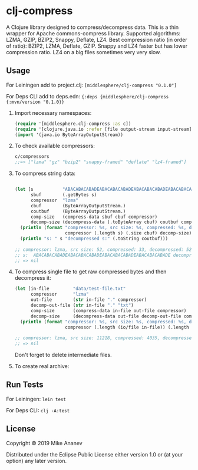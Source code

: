 # clj-compress

  A Clojure library designed to compress/decompress data. This is a thin wrapper for Apache commons-compress library.
  Supported algorithms: LZMA, GZIP, BZIP2, Snappy, Deflate, LZ4.
  Best compression ratio (in order of ratio): BZIP2, LZMA, Deflate, GZIP.
  Snappy and LZ4 faster but has lower compression ratio.
  LZ4 on a big files sometimes very very slow.

## Usage

For Leiningen add to project.clj: ```[middlesphere/clj-compress "0.1.0"]```

For Deps CLI add to deps.edn:  ```{:deps {middlesphere/clj-compress {:mvn/version "0.1.0}}```

1. Import necessary namespaces:
    ```clojure
    (require '[middlesphere.clj-compress :as c])
    (require '[clojure.java.io :refer [file output-stream input-stream] :as io])
    (import '(java.io ByteArrayOutputStream))
    ```
2. To check available compressors:
    ```clojure
    c/compressors
    ;;=> ["lzma" "gz" "bzip2" "snappy-framed" "deflate" "lz4-framed"]
    ```
3. To compress string data:

    ```clojure
    
    (let [s           "ABACABACABADEABACABACABADEABACABACABADEABACABACABADE"
          sbuf        (.getBytes s)
          compressor  "lzma"
          cbuf        (ByteArrayOutputStream.)
          coutbuf     (ByteArrayOutputStream.)
          comp-size   (compress-data sbuf cbuf compressor)
          decomp-size (decompress-data (.toByteArray cbuf) coutbuf compressor)]
      (println (format "compressor: %s, src size: %s, compressed: %s, decompressed: %s."
                       compressor (.length s) (.size cbuf) decomp-size))
      (println "s: " s "decompressed s:" (.toString coutbuf)))
      
    ;; compressor: lzma, src size: 52, compressed: 33, decompressed: 52.
    ;; s:  ABACABACABADEABACABACABADEABACABACABADEABACABACABADE decompressed s: ABACABACABADEABACABACABADEABACABACABADEABACABACABADE
    ;; => nil
    ```
4. To compress single file to get raw compressed bytes and then decompress it:

    ```clojure
    (let [in-file         "data/test-file.txt"
          compressor      "lzma"
          out-file        (str in-file "." compressor)
          decomp-out-file (str in-file "." "txt")
          comp-size       (compress-data in-file out-file compressor)
          decomp-size     (decompress-data out-file decomp-out-file compressor)]
      (println (format "compressor: %s, src size: %s, compressed: %s, decompressed: %s."
                       compressor (.length (io/file in-file)) (.length (io/file out-file)) decomp-size)))
                       
    ;; compressor: lzma, src size: 11218, compressed: 4035, decompressed: 11218.
    ;; => nil
    ```
    Don't forget to delete intermediate files.

5. To create real archive:

## Run Tests

For Leiningen: ```lein test```

For Deps CLI: ```clj -A:test```


## License

Copyright © 2019 Mike Ananev

Distributed under the Eclipse Public License either version 1.0 or (at
your option) any later version.
